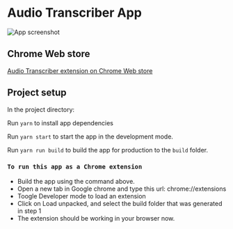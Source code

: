 # Audio Transcriber App

![App screenshot](https://imgur.com/Pgff7cj.png)

## Chrome Web store
[Audio Transcriber extension on Chrome Web store](https://chromewebstore.google.com/detail/audio-transcriber/clfjbbncnehenakmpackcaemjlbacbgd)

## Project setup

In the project directory:

Run `yarn` to install app dependencies

Run `yarn start` to start the app in the development mode.

Run `yarn run build` to build the app for production to the `build` folder.

### `To run this app as a Chrome extension`
- Build the app using the command above.
- Open a new tab in Google chrome and type this url: chrome://extensions
- Toogle Developer mode to load an extension
- Click on Load unpacked, and select the build folder that was generated in step 1
- The extension should be working in your browser now.